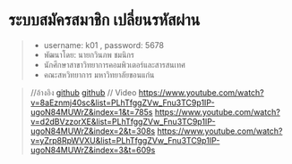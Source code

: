 # ระบบสมัครสมาชิก เปลี่ยนรหัสผ่าน 
> * username: k01 , password: 5678 
> * พัฒนาโดย: นายกวินภพ ชมนิกร
> * นักศึกษาสาขาวิทยาการคอมพิวเตอร์และสารสนเทศ
> * คณะสหวิทยาการ มหาวิทยาลัยขอนแก่น

> //อ้างอิง
> [github](www.github.com/ohmiler/register-login-php-)
> [github](www.github.com/codingWithElias/PHP-Profile-System-Change-Password)
> // Video
> https://www.youtube.com/watch?v=8aEznmj40sc&list=PLhTfggZVw_Fnu3TC9p1IP-ugoN84MUWrZ&index=1&t=785s
> https://www.youtube.com/watch?v=d2dBVzzorXE&list=PLhTfggZVw_Fnu3TC9p1IP-ugoN84MUWrZ&index=2&t=308s
> https://www.youtube.com/watch?v=yZrp8RpWVXU&list=PLhTfggZVw_Fnu3TC9p1IP-ugoN84MUWrZ&index=3&t=609s

